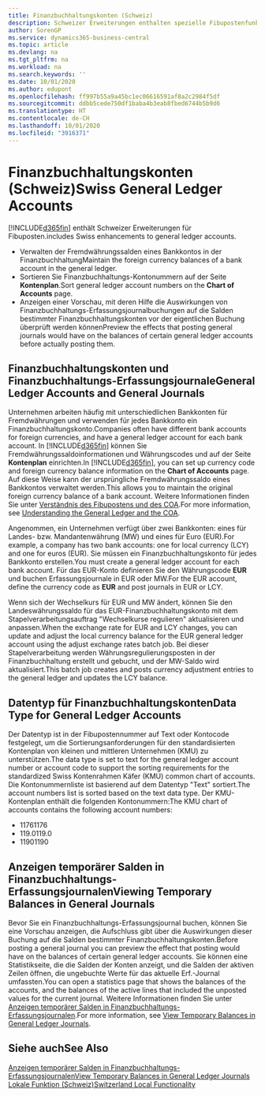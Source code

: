 ```yaml
---
title: Finanzbuchhaltungskonten (Schweiz)
description: Schweizer Erweiterungen enthalten spezielle Fibupostenfunktionen.
author: SorenGP
ms.service: dynamics365-business-central
ms.topic: article
ms.devlang: na
ms.tgt_pltfrm: na
ms.workload: na
ms.search.keywords: ''
ms.date: 10/01/2020
ms.author: edupont
ms.openlocfilehash: ff997b55a9a45bc1ec06616591af8a2c2984f5df
ms.sourcegitcommit: ddbb5cede750df1baba4b3eab8fbed6744b5b9d6
ms.translationtype: HT
ms.contentlocale: de-CH
ms.lasthandoff: 10/01/2020
ms.locfileid: "3916371"
---
```

# <a name="swiss-general-ledger-accounts"></a><span data-ttu-id="19c57-103">Finanzbuchhaltungskonten (Schweiz)</span><span class="sxs-lookup"><span data-stu-id="19c57-103">Swiss General Ledger Accounts</span></span>
[!INCLUDE[d365fin](../../includes/d365fin_md.md)] <span data-ttu-id="19c57-104">enthält Schweizer Erweiterungen für Fibuposten.</span><span class="sxs-lookup"><span data-stu-id="19c57-104">includes Swiss enhancements to general ledger accounts.</span></span>

- <span data-ttu-id="19c57-105">Verwalten der Fremdwährungssalden eines Bankkontos in der Finanzbuchhaltung</span><span class="sxs-lookup"><span data-stu-id="19c57-105">Maintain the foreign currency balances of a bank account in the general ledger.</span></span>  
- <span data-ttu-id="19c57-106">Sortieren Sie Finanzbuchhaltungs-Kontonummern auf der Seite **Kontenplan**.</span><span class="sxs-lookup"><span data-stu-id="19c57-106">Sort general ledger account numbers on the **Chart of Accounts** page.</span></span>  
- <span data-ttu-id="19c57-107">Anzeigen einer Vorschau, mit deren Hilfe die Auswirkungen von Finanzbuchhaltungs-Erfassungsjournalbuchungen auf die Salden bestimmter Finanzbuchhaltungskonten vor der eigentlichen Buchung überprüft werden können</span><span class="sxs-lookup"><span data-stu-id="19c57-107">Preview the effects that posting general journals would have on the balances of certain general ledger accounts before actually posting them.</span></span>  

## <a name="general-ledger-accounts-and-general-journals"></a><span data-ttu-id="19c57-108">Finanzbuchhaltungskonten und Finanzbuchhaltungs-Erfassungsjournale</span><span class="sxs-lookup"><span data-stu-id="19c57-108">General Ledger Accounts and General Journals</span></span>  
<span data-ttu-id="19c57-109">Unternehmen arbeiten häufig mit unterschiedlichen Bankkonten für Fremdwährungen und verwenden für jedes Bankkonto ein Finanzbuchhaltungskonto.</span><span class="sxs-lookup"><span data-stu-id="19c57-109">Companies often have different bank accounts for foreign currencies, and have a general ledger account for each bank account.</span></span> <span data-ttu-id="19c57-110">In [!INCLUDE[d365fin](../../includes/d365fin_md.md)] können Sie Fremdwährungssaldoinformationen und Währungscodes und auf der Seite **Kontenplan** einrichten.</span><span class="sxs-lookup"><span data-stu-id="19c57-110">In [!INCLUDE[d365fin](../../includes/d365fin_md.md)], you can set up currency code and foreign currency balance information on the **Chart of Accounts** page.</span></span> <span data-ttu-id="19c57-111">Auf diese Weise kann der ursprüngliche Fremdwährungssaldo eines Bankkontos verwaltet werden.</span><span class="sxs-lookup"><span data-stu-id="19c57-111">This allows you to maintain the original foreign currency balance of a bank account.</span></span> <span data-ttu-id="19c57-112">Weitere Informationen finden Sie unter [Verständnis des Fibupostens und des COA](../../finance-general-ledger.md).</span><span class="sxs-lookup"><span data-stu-id="19c57-112">For more information, see [Understanding the General Ledger and the COA](../../finance-general-ledger.md).</span></span>  

<span data-ttu-id="19c57-113">Angenommen, ein Unternehmen verfügt über zwei Bankkonten: eines für Landes- bzw. Mandantenwährung (MW) und eines für Euro (EUR).</span><span class="sxs-lookup"><span data-stu-id="19c57-113">For example, a company has two bank accounts: one for local currency (LCY) and one for euros (EUR).</span></span> <span data-ttu-id="19c57-114">Sie müssen ein Finanzbuchhaltungskonto für jedes Bankkonto erstellen.</span><span class="sxs-lookup"><span data-stu-id="19c57-114">You must create a general ledger account for each bank account.</span></span> <span data-ttu-id="19c57-115">Für das EUR-Konto definieren Sie den Währungscode **EUR** und buchen Erfassungsjournale in EUR oder MW.</span><span class="sxs-lookup"><span data-stu-id="19c57-115">For the EUR account, define the currency code as **EUR** and post journals in EUR or LCY.</span></span>  

<span data-ttu-id="19c57-116">Wenn sich der Wechselkurs für EUR und MW ändert, können Sie den Landeswährungssaldo für das EUR-Finanzbuchhaltungskonto mit dem Stapelverarbeitungsauftrag "Wechselkurse regulieren" aktualisieren und anpassen.</span><span class="sxs-lookup"><span data-stu-id="19c57-116">When the exchange rate for EUR and LCY changes, you can update and adjust the local currency balance for the EUR general ledger account using the adjust exchange rates batch job.</span></span> <span data-ttu-id="19c57-117">Bei dieser Stapelverarbeitung werden Währungsregulierungsposten in der Finanzbuchhaltung erstellt und gebucht, und der MW-Saldo wird aktualisiert.</span><span class="sxs-lookup"><span data-stu-id="19c57-117">This batch job creates and posts currency adjustment entries to the general ledger and updates the LCY balance.</span></span>  

## <a name="data-type-for-general-ledger-accounts"></a><span data-ttu-id="19c57-118">Datentyp für Finanzbuchhaltungskonten</span><span class="sxs-lookup"><span data-stu-id="19c57-118">Data Type for General Ledger Accounts</span></span>  
<span data-ttu-id="19c57-119">Der Datentyp ist in der Fibupostennummer auf Text oder Kontocode festgelegt, um die Sortierungsanforderungen für den standardisierten Kontenplan von kleinen und mittleren Unternehmen (KMU) zu unterstützen.</span><span class="sxs-lookup"><span data-stu-id="19c57-119">The data type is set to text for the general ledger account number or account code to support the sorting requirements for the standardized Swiss Kontenrahmen Käfer (KMU) common chart of accounts.</span></span> <span data-ttu-id="19c57-120">Die Kontonummernliste ist basierend auf dem Datentyp "Text" sortiert.</span><span class="sxs-lookup"><span data-stu-id="19c57-120">The account numbers list is sorted based on the text data type.</span></span> <span data-ttu-id="19c57-121">Der KMU-Kontenplan enthält die folgenden Kontonummern:</span><span class="sxs-lookup"><span data-stu-id="19c57-121">The KMU chart of accounts contains the following account numbers:</span></span>  

- <span data-ttu-id="19c57-122">1176</span><span class="sxs-lookup"><span data-stu-id="19c57-122">1176</span></span>  
- <span data-ttu-id="19c57-123">119.0</span><span class="sxs-lookup"><span data-stu-id="19c57-123">119.0</span></span>  
- <span data-ttu-id="19c57-124">1190</span><span class="sxs-lookup"><span data-stu-id="19c57-124">1190</span></span>  

## <a name="viewing-temporary-balances-in-general-journals"></a><span data-ttu-id="19c57-125">Anzeigen temporärer Salden in Finanzbuchhaltungs-Erfassungsjournalen</span><span class="sxs-lookup"><span data-stu-id="19c57-125">Viewing Temporary Balances in General Journals</span></span>  
<span data-ttu-id="19c57-126">Bevor Sie ein Finanzbuchhaltungs-Erfassungsjournal buchen, können Sie eine Vorschau anzeigen, die Aufschluss gibt über die Auswirkungen dieser Buchung auf die Salden bestimmter Finanzbuchhaltungskonten.</span><span class="sxs-lookup"><span data-stu-id="19c57-126">Before posting a general journal you can preview the effect that posting would have on the balances of certain general ledger accounts.</span></span> <span data-ttu-id="19c57-127">Sie können eine Statistikseite, die die Salden der Konten anzeigt, und die Salden der aktiven Zeilen öffnen, die ungebuchte Werte für das aktuelle Erf.-Journal umfassten.</span><span class="sxs-lookup"><span data-stu-id="19c57-127">You can open a statistics page that shows the balances of the accounts, and the balances of the active lines that included the unposted values for the current journal.</span></span> <span data-ttu-id="19c57-128">Weitere Informationen finden Sie unter [Anzeigen temporärer Salden in Finanzbuchhaltungs-Erfassungsjournalen](how-to-view-temporary-balances-in-general-ledger-journals.md).</span><span class="sxs-lookup"><span data-stu-id="19c57-128">For more information, see [View Temporary Balances in General Ledger Journals](how-to-view-temporary-balances-in-general-ledger-journals.md).</span></span>  

## <a name="see-also"></a><span data-ttu-id="19c57-129">Siehe auch</span><span class="sxs-lookup"><span data-stu-id="19c57-129">See Also</span></span>

[<span data-ttu-id="19c57-130">Anzeigen temporärer Salden in Finanzbuchhaltungs-Erfassungsjournalen</span><span class="sxs-lookup"><span data-stu-id="19c57-130">View Temporary Balances in General Ledger Journals</span></span>](how-to-view-temporary-balances-in-general-ledger-journals.md)  
[<span data-ttu-id="19c57-131">Lokale Funktion (Schweiz)</span><span class="sxs-lookup"><span data-stu-id="19c57-131">Switzerland Local Functionality</span></span>](switzerland-local-functionality.md)  
